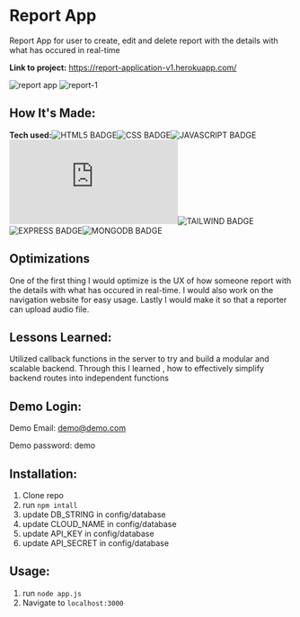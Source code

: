 # Report App
Report App for user to create, edit and delete report with the details with what has occured in real-time

**Link to project:** https://report-application-v1.herokuapp.com/

![report app](https://user-images.githubusercontent.com/101972392/196623517-38c4945c-3e4c-4d2c-8f4c-5b89c6564b9c.jpg)
![report-1](https://user-images.githubusercontent.com/101972392/196623553-33c8b7a0-1b0d-4746-86e2-69f546e9acad.jpg)

## How It's Made:

**Tech used:**![HTML5 BADGE](https://img.shields.io/static/v1?label=|&message=HTML5&color=23555f&style=plastic&logo=html5)![CSS BADGE](https://img.shields.io/static/v1?label=|&message=CSS3&color=285f65&style=plastic&logo=css3)![JAVASCRIPT BADGE](https://img.shields.io/static/v1?label=|&message=JAVASCRIPT&color=3c7f5d&style=plastic&logo=javascript)![NODE BADGE](https://img.shields.io/static/v1?label=|&message=NODE.JS&color=2b625f&style=plastic&logo=node.js)![TAILWIND BADGE](https://img.shields.io/static/v1?label=|&message=TAILWIND&color=316c5e&style=plastic&logo=tailwindcss)![EXPRESS BADGE](https://img.shields.io/static/v1?label=|&message=EXPRESS&color=bbb111&style=plastic&logo=express)![MONGODB BADGE](https://img.shields.io/static/v1?label=|&message=MONGO-DB&color=cdd148&style=plastic&logo=mongodb)

## Optimizations

One of the first thing I would optimize is the UX of how someone report with the details with what has occured in real-time. I would also work on the navigation website for easy usage. Lastly I would make it so that a reporter can upload audio file.

## Lessons Learned:

Utilized callback functions in the server to try and build a modular and scalable backend. Through this I learned , how to effectively simplify backend routes into independent functions

## Demo Login:

Demo Email: demo@demo.com

Demo password: demo

## Installation:

1. Clone repo
1. run `npm intall`
1. update DB_STRING in config/database
1. update CLOUD_NAME in config/database
1. update API_KEY in config/database
1. update API_SECRET in config/database

## Usage:

1. run `node app.js`
1. Navigate to `localhost:3000`



